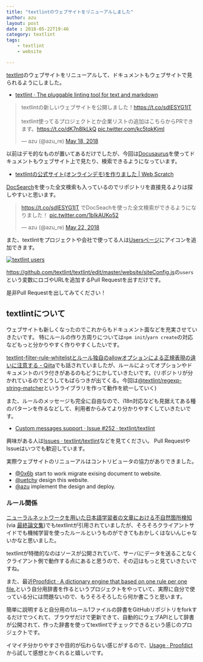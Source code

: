 ```yaml
---
title: "textlintのウェブサイトをリニューアルしました"
author: azu
layout: post
date : 2018-05-22T19:46
category: textlint
tags:
    - textlint
    - website

---
```


[textlint](https://github.com/textlint/textlint "textlint")のウェブサイトをリニューアルして、ドキュメントもウェブサイトで見られるようにしました。

- [textlint · The pluggable linting tool for text and markdown](https://textlint.github.io/)

<blockquote class="twitter-tweet" data-lang="en"><p lang="ja" dir="ltr">textlintの新しいウェブサイトを公開しました！<a href="https://t.co/sdlESYG1IT">https://t.co/sdlESYG1IT</a><br><br>textlint使ってるプロジェクトとか企業リストの追加はこちらからPRできます。<a href="https://t.co/dK7n8lkLkQ">https://t.co/dK7n8lkLkQ</a> <a href="https://t.co/kc5tqkKjml">pic.twitter.com/kc5tqkKjml</a></p>&mdash; azu (@azu_re) <a href="https://twitter.com/azu_re/status/997505897046855681?ref_src=twsrc%5Etfw">May 18, 2018</a></blockquote>
<script async src="https://platform.twitter.com/widgets.js" charset="utf-8"></script>

以前はデモ的なものが置いてあるだけでしたが、今回は[Docusaurus](https://docusaurus.io/en/)を使ってドキュメントもウェブサイト上で見たり、検索できるようになっています。

- [textlintの公式サイト(オンラインデモ)を作りました | Web Scratch](https://efcl.info/2016/02/24/textlint-online-demo/)

[DocSearch](https://community.algolia.com/docsearch/)を使った全文検索も入っているのでリポジトリを直接見るよりは探しやすいと思います。

<blockquote class="twitter-tweet" data-conversation="none" data-lang="en"><p lang="ja" dir="ltr"><a href="https://t.co/sdlESYG1IT">https://t.co/sdlESYG1IT</a> でDocSeachを使った全文検索ができるようになりました！ <a href="https://t.co/1bIkAUKo52">pic.twitter.com/1bIkAUKo52</a></p>&mdash; azu (@azu_re) <a href="https://twitter.com/azu_re/status/998913149125341184?ref_src=twsrc%5Etfw">May 22, 2018</a></blockquote>
<script async src="https://platform.twitter.com/widgets.js" charset="utf-8"></script>

また、textlintをプロジェクトや会社で使ってる人は[Usersページ](https://textlint.github.io/users.html)にアイコンを追加できます。

[![textlint users](https://efcl.info/wp-content/uploads/2018/05/textlint.github.io_users.png)](https://textlint.github.io/users.html)

<https://github.com/textlint/textlint/edit/master/website/siteConfig.js>の`users`という変数にロゴやURLを追加するPull Requestを出すだけです。

是非Pull Requestを出してみてください！

## textlintについて

ウェブサイトも新しくなったのでこれからもドキュメント面などを充実させていきたいです。
特にルールの作り方周りについては`npm init`/`yarn create`の対応などもっと分かりやすく作りやすくしたいです。

[textlint-filter-rule-whitelistとルール独自のallowオプションによる正規表現の違いに注意する - Qiita](https://qiita.com/khsk/items/ff9f7c015e69e2eb1017)でも話されていましたが、ルールによってオプションやドキュメントのバラ付きがあるのもどうにかしていきたいです。(リポジトリが分かれているのでどうしてもばらつきが出てくる。今回は[@textlint/regexp-string-matcher](https://github.com/textlint/regexp-string-matcher)というライブラリを作って動作を統一していく)

また、ルールのメッセージも完全に自由なので、i18n対応なども見据えてある種のパターンを作るなどして、利用者からみてより分かりやすくしていきたいです。

- [Custom messages support · Issue #252 · textlint/textlint](https://github.com/textlint/textlint/issues/252)

興味がある人は[Issues · textlint/textlint](https://github.com/textlint/textlint/issues?q=is%3Aissue+is%3Aopen+label%3A%22good+first+issue%22)などを見てください。
Pull RequestやIssueはいつでも歓迎しています。

実際ウェブサイトのリニューアルはコントリビュータの協力がありできました。

- [@0x6b](https://github.com/0x6b) start to work migrate exising document to website.
- [@uetchy](https://github.com/uetchy) design this website.
- [@azu](https://github.com/azu) implement the design and deploy.


### ルール関係

[ニューラルネットワークを用いた日本語学習者の文章における不自然箇所検知](http://db-event.jpn.org/deim2018/data/papers/298.pdf)(via [最終論文集](http://db-event.jpn.org/deim2018/post/proceedings/#session_G3))でもtextlintが引用されていましたが、そろそろクライアントサイドでも機械学習を使ったルールというものができてもおかしくはないんじゃないかなと思いました。

textlintが特徴的なのはソースが公開されていて、サーバにデータを送ることなくクライアント側で動作する点にあると思うので、その辺はもっと見ていきたいですね。

また、最近[Proofdict · A dictionary engine that based on one rule per one file.](https://proofdict.github.io/)という自分用辞書を作るというプロジェクトをやっていて、実際に自分で使っている分には問題ないので、もうそろそろしたら何か書こうと思います。

簡単に説明すると自分用の1ルール1ファイルの辞書をGitHubリポジトリをforkするだけでつくれて、ブラウザだけで更新できて、自動的にウェブAPIとして辞書が公開されて、作った辞書を使ってtextlintでチェックできるという感じのプロジェクトです。

イマイチ分かりやすさや目的が伝わらない感じがするので、[Usage · Proofdict](https://proofdict.github.io/docs/usage.html)から試して感想とかくれると嬉しいです。